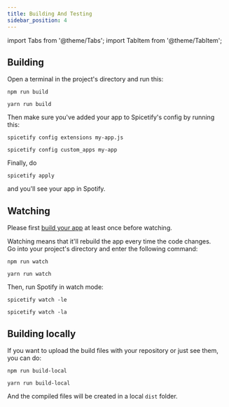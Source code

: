 ```yaml
---
title: Building And Testing
sidebar_position: 4
---
```

import Tabs from '@theme/Tabs';
import TabItem from '@theme/TabItem';

## Building
Open a terminal in the project's directory and run this:

<Tabs groupId="package-managers">
  <TabItem value="npm" label="npm" default>

    npm run build

  </TabItem>
  <TabItem value="yarn" label="Yarn">

    yarn run build

  </TabItem>
</Tabs>

Then make sure you've added your app to Spicetify's config by running this:

<Tabs groupId="app-types">
  <TabItem value="extension" label="Extension" default>

    spicetify config extensions my-app.js

  </TabItem>
  <TabItem value="custom-app" label="Custom App">

    spicetify config custom_apps my-app

  </TabItem>
</Tabs>

Finally, do
```
spicetify apply
```
and you'll see your app in Spotify.

## Watching
Please first [build your app](#building) at least once before watching.

Watching means that it'll rebuild the app every time the code changes.  
Go into your project's directory and enter the following command:
<Tabs groupId="package-managers">
  <TabItem value="npm" label="npm" default>

    npm run watch

  </TabItem>
  <TabItem value="yarn" label="Yarn">

    yarn run watch

  </TabItem>
</Tabs>

Then, run Spotify in watch mode:

<Tabs groupId="app-types">
  <TabItem value="extension" label="Extension" default>

    spicetify watch -le

  </TabItem>
  <TabItem value="custom-app" label="Custom App">

    spicetify watch -la

  </TabItem>
</Tabs>

## Building locally
If you want to upload the build files with your repository or just see them, you can do:

<Tabs groupId="package-managers">
  <TabItem value="npm" label="npm" default>

    npm run build-local

  </TabItem>
  <TabItem value="yarn" label="Yarn">

    yarn run build-local

  </TabItem>
</Tabs>

And the compiled files will be created in a local `dist` folder.